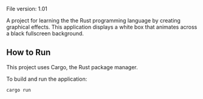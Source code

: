 File version: 1.01

A project for learning the the Rust programming language by creating graphical effects. This application displays a white box that animates across a black fullscreen background.

## How to Run

This project uses Cargo, the Rust package manager.

To build and run the application:

```bash
cargo run
```
